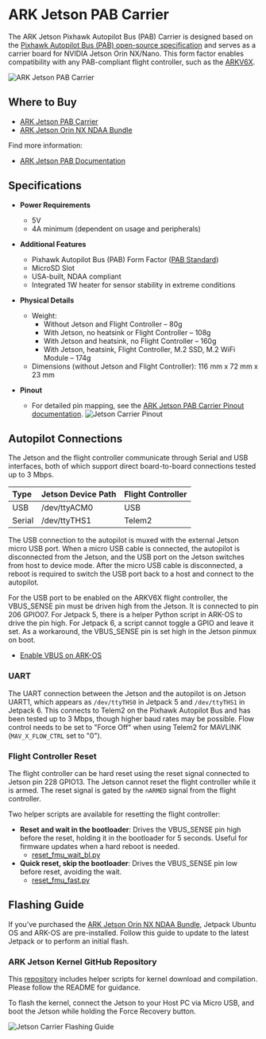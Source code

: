 # ARK Jetson PAB Carrier



The ARK Jetson Pixhawk Autopilot Bus (PAB) Carrier is designed based on the [Pixhawk Autopilot Bus (PAB) open-source specification](https://github.com/pixhawk/Pixhawk-Standards/blob/master/DS-010%20Pixhawk%20Autopilot%20Bus%20Standard.pdf) and serves as a carrier board for NVIDIA Jetson Orin NX/Nano. This form factor enables compatibility with any PAB-compliant flight controller, such as the [ARKV6X](https://arkelectron.com/product/arkv6x/).

![ARK Jetson PAB Carrier](../../assets/companion_computer/ark_jetson_pab_carrier/ark_jetson_pab_carrier.jpg)

## Where to Buy

- [ARK Jetson PAB Carrier](https://arkelectron.com/product/ark-jetson-pab-carrier/)
- [ARK Jetson Orin NX NDAA Bundle](https://arkelectron.com/product/ark-jetson-orin-nx-ndaa-bundle/)

Find more information:

- [ARK Jetson PAB Documentation](https://arkelectron.gitbook.io/ark-documentation/flight-controllers/ark-jetson-pab-carrier)

## Specifications

- **Power Requirements**
  - 5V
  - 4A minimum (dependent on usage and peripherals)

- **Additional Features**
  - Pixhawk Autopilot Bus (PAB) Form Factor ([PAB Standard](https://github.com/pixhawk/Pixhawk-Standards/blob/master/DS-010%20Pixhawk%20Autopilot%20Bus%20Standard.pdf))
  - MicroSD Slot
  - USA-built, NDAA compliant
  - Integrated 1W heater for sensor stability in extreme conditions

- **Physical Details**
  - Weight:
    - Without Jetson and Flight Controller – 80g
    - With Jetson, no heatsink or Flight Controller – 108g
    - With Jetson and heatsink, no Flight Controller – 160g
    - With Jetson, heatsink, Flight Controller, M.2 SSD, M.2 WiFi Module – 174g
  - Dimensions (without Jetson and Flight Controller): 116 mm x 72 mm x 23 mm

- **Pinout**
  - For detailed pin mapping, see the [ARK Jetson PAB Carrier Pinout documentation](https://arkelectron.gitbook.io/ark-documentation/flight-controllers/ark-jetson-pab-carrier/pinout).
  ![Jetson Carrier Pinout](../../assets/companion_computer/ark_jetson_pab_carrier/ark_jetson_carrier_pinout.png)


## Autopilot Connections

The Jetson and the flight controller communicate through Serial and USB interfaces, both of which support direct board-to-board connections tested up to 3 Mbps.

| Type   | Jetson Device Path | Flight Controller |
| :----- | :------------------ | :---------------- |
| USB    | /dev/ttyACM0       | USB               |
| Serial | /dev/ttyTHS1       | Telem2            |

The USB connection to the autopilot is muxed with the external Jetson micro USB port. When a micro USB cable is connected, the autopilot is disconnected from the Jetson, and the USB port on the Jetson switches from host to device mode. After the micro USB cable is disconnected, a reboot is required to switch the USB port back to a host and connect to the autopilot.

For the USB port to be enabled on the ARKV6X flight controller, the VBUS_SENSE pin must be driven high from the Jetson. It is connected to pin 206 GPIO07. For Jetpack 5, there is a helper Python script in ARK-OS to drive the pin high. For Jetpack 6, a script cannot toggle a GPIO and leave it set. As a workaround, the VBUS_SENSE pin is set high in the Jetson pinmux on boot.

- [Enable VBUS on ARK-OS](https://github.com/ARK-Electronics/ARK-OS/blob/main/platform/jetson/scripts/vbus_enable.py)

### UART

The UART connection between the Jetson and the autopilot is on Jetson UART1, which appears as `/dev/ttyTHS0` in Jetpack 5 and `/dev/ttyTHS1` in Jetpack 6. This connects to Telem2 on the Pixhawk Autopilot Bus and has been tested up to 3 Mbps, though higher baud rates may be possible. Flow control needs to be set to "Force Off" when using Telem2 for MAVLINK (`MAV_X_FLOW_CTRL` set to "0").

### Flight Controller Reset

The flight controller can be hard reset using the reset signal connected to Jetson pin 228 GPIO13. The Jetson cannot reset the flight controller while it is armed. The reset signal is gated by the `nARMED` signal from the flight controller.

Two helper scripts are available for resetting the flight controller:
- **Reset and wait in the bootloader**: Drives the VBUS_SENSE pin high before the reset, holding it in the bootloader for 5 seconds. Useful for firmware updates when a hard reboot is needed.
  - [reset_fmu_wait_bl.py](https://github.com/ARK-Electronics/ARK-OS/blob/main/platform/jetson/scripts/reset_fmu_wait_bl.py)
- **Quick reset, skip the bootloader**: Drives the VBUS_SENSE pin low before reset, avoiding the wait.
  - [reset_fmu_fast.py](https://github.com/ARK-Electronics/ARK-OS/blob/main/platform/jetson/scripts/reset_fmu_fast.py)


## Flashing Guide

If you’ve purchased the [ARK Jetson Orin NX NDAA Bundle](https://arkelectron.com/product/ark-jetson-orin-nx-ndaa-bundle/), Jetpack Ubuntu OS and ARK-OS are pre-installed. Follow this guide to update to the latest Jetpack or to perform an initial flash.

### ARK Jetson Kernel GitHub Repository
This [repository](https://github.com/ARK-Electronics/ark_jetson_kernel) includes helper scripts for kernel download and compilation. Please follow the README for guidance.

To flash the kernel, connect the Jetson to your Host PC via Micro USB, and boot the Jetson while holding the Force Recovery button.

  ![Jetson Carrier Flashing Guide](../../assets/companion_computer/ark_jetson_pab_carrier/ark_jetson_flashing_guide.png)


